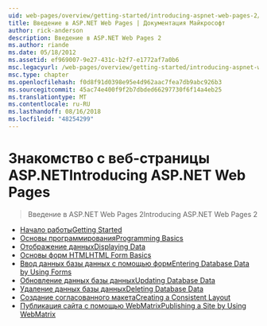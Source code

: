 ```yaml
---
uid: web-pages/overview/getting-started/introducing-aspnet-web-pages-2/index
title: Введение в ASP.NET Web Pages | Документация Майкрософт
author: rick-anderson
description: Введение в ASP.NET Web Pages 2
ms.author: riande
ms.date: 05/18/2012
ms.assetid: ef969007-9e27-431c-b2f7-e1772af7a0b6
msc.legacyurl: /web-pages/overview/getting-started/introducing-aspnet-web-pages-2
msc.type: chapter
ms.openlocfilehash: f0d8f91d0398e95e4d962aac7fea7db9abc926b3
ms.sourcegitcommit: 45ac74e400f9f2b7dbded66297730f6f14a4eb25
ms.translationtype: MT
ms.contentlocale: ru-RU
ms.lasthandoff: 08/16/2018
ms.locfileid: "48254299"
---
```

<a name="introducing-aspnet-web-pages"></a><span data-ttu-id="5d5a6-103">Знакомство с веб-страницы ASP.NET</span><span class="sxs-lookup"><span data-stu-id="5d5a6-103">Introducing ASP.NET Web Pages</span></span>
====================
> <span data-ttu-id="5d5a6-104">Введение в ASP.NET Web Pages 2</span><span class="sxs-lookup"><span data-stu-id="5d5a6-104">Introducing ASP.NET Web Pages 2</span></span>


- [<span data-ttu-id="5d5a6-105">Начало работы</span><span class="sxs-lookup"><span data-stu-id="5d5a6-105">Getting Started</span></span>](getting-started.md)
- [<span data-ttu-id="5d5a6-106">Основы программирования</span><span class="sxs-lookup"><span data-stu-id="5d5a6-106">Programming Basics</span></span>](intro-to-web-pages-programming.md)
- [<span data-ttu-id="5d5a6-107">Отображение данных</span><span class="sxs-lookup"><span data-stu-id="5d5a6-107">Displaying Data</span></span>](displaying-data.md)
- [<span data-ttu-id="5d5a6-108">Основы форм HTML</span><span class="sxs-lookup"><span data-stu-id="5d5a6-108">HTML Form Basics</span></span>](form-basics.md)
- [<span data-ttu-id="5d5a6-109">Ввод данных базы данных с помощью форм</span><span class="sxs-lookup"><span data-stu-id="5d5a6-109">Entering Database Data by Using Forms</span></span>](entering-data.md)
- [<span data-ttu-id="5d5a6-110">Обновление данных базы данных</span><span class="sxs-lookup"><span data-stu-id="5d5a6-110">Updating Database Data</span></span>](updating-data.md)
- [<span data-ttu-id="5d5a6-111">Удаление данных базы данных</span><span class="sxs-lookup"><span data-stu-id="5d5a6-111">Deleting Database Data</span></span>](deleting-data.md)
- [<span data-ttu-id="5d5a6-112">Создание согласованного макета</span><span class="sxs-lookup"><span data-stu-id="5d5a6-112">Creating a Consistent Layout</span></span>](layouts.md)
- [<span data-ttu-id="5d5a6-113">Публикация сайта с помощью WebMatrix</span><span class="sxs-lookup"><span data-stu-id="5d5a6-113">Publishing a Site by Using WebMatrix</span></span>](publishing.md)
